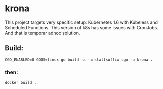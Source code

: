 # krona
This project targets very specific setup: Kubernetes 1.6 with Kubeless and Scheduled Functions. This version of k8s has some issues with CronJobs. And that is temporar adhoc solution.

## Build:
`CGO_ENABLED=0 GOOS=linux go build -a -installsuffix cgo -o krona .`
### then:
`docker build .`
